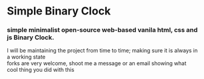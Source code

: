 # Simple Binary Clock

### simple minimalist open-source web-based vanila html, css and js Binary Clock.

I will be maintaining the project from time to time; making sure it is always in a working state<br>
forks are very welcome, shoot me a message or an email showing what cool thing you did with this<br>
